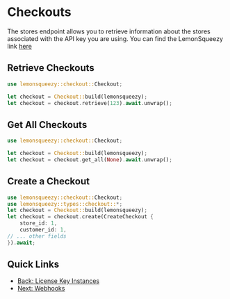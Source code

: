 # Checkouts

The stores endpoint allows you to retrieve information about the stores associated with the API key you are using. 
You can find the LemonSqueezy link [here](https://docs.lemonsqueezy.com/api/checkouts#the-checkout-object)

## Retrieve Checkouts

```rust
use lemonsqueezy::checkout::Checkout;

let checkout = Checkout::build(lemonsqueezy);
let checkout = checkout.retrieve(123).await.unwrap();
```

## Get All Checkouts

```rust
use lemonsqueezy::checkout::Checkout;

let checkout = Checkout::build(lemonsqueezy);
let checkout = checkout.get_all(None).await.unwrap();
```

## Create a Checkout
```rust
use lemonsqueezy::checkout::Checkout;
use lemonsqueezy::types::checkout::*;
let checkout = Checkout::build(lemonsqueezy);
let checkout = checkout.create(CreateCheckout {
    store_id: 1,
    customer_id: 1,
// ... other fields
}).await;
```

## Quick Links 
- [Back: License Key Instances](license_key_instances.md)
- [Next: Webhooks](webhooks.md)